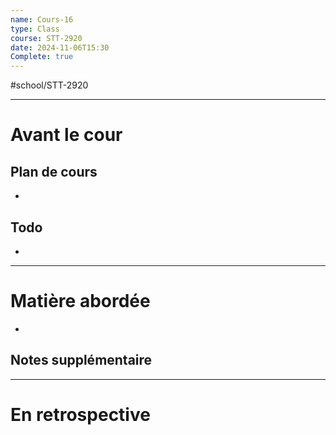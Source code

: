 ```yaml
---
name: Cours-16
type: Class
course: STT-2920
date: 2024-11-06T15:30
Complete: true
---
```

#school/STT-2920 
***
# Avant le cour
## Plan de cours
- 

## Todo
- 

---
# Matière abordée

- 

## Notes supplémentaire


---
# En retrospective

